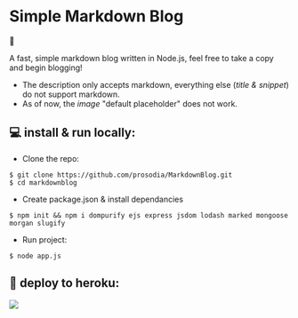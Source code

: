 # Simple Markdown Blog

👋

A fast, simple markdown blog written in Node.js, feel free to take a copy and begin blogging!
* The description only accepts markdown, everything else (*title & snippet*) do not support markdown.
* As of now, the *image* "default placeholder" does not work. 

## 💻 install & run locally:

- Clone the repo:
```
$ git clone https://github.com/prosodia/MarkdownBlog.git
$ cd markdownblog
```
- Create package.json & install dependancies 
```
$ npm init && npm i dompurify ejs express jsdom lodash marked mongoose morgan slugify
```
- Run project:

```
$ node app.js
```

## 📲 deploy to heroku:

  <a href="https://heroku.com/deploy?template=https://github.com/prosodia/MarkdownBlog">
    <img src="https://img.shields.io/badge/deploy_to-heroku-997FBC.svg?style=for-the-badge&logo=Heroku">
  </a>
  
  
